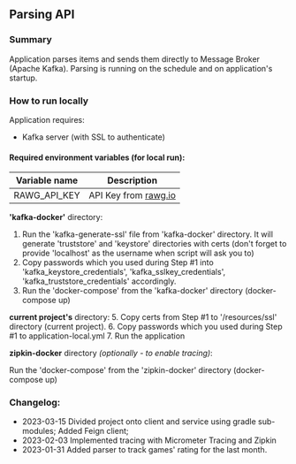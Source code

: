 ## Parsing API
### Summary
Application parses items and sends them directly to Message Broker (Apache Kafka).
Parsing is running on the schedule and on application's startup.

### How to run locally
Application requires:
- Kafka server (with SSL to authenticate)
#### Required environment variables (for local run):
| Variable name | Description                                 |
|---------------|---------------------------------------------|
| RAWG_API_KEY  | API Key from [rawg.io](https://www.rawg.io) |

**'kafka-docker'** directory:
1. Run the 'kafka-generate-ssl' file from 'kafka-docker' directory. It will generate 'truststore' and 'keystore'
   directories with certs (don't forget to provide 'localhost' as the username when script will ask you to)
2. Copy passwords which you used during Step #1 into 'kafka_keystore_credentials', 'kafka_sslkey_credentials',
   'kafka_truststore_credentials' accordingly.
3. Run the 'docker-compose' from the 'kafka-docker' directory (docker-compose up)

**current project's** directory:
5. Copy certs from Step #1 to '/resources/ssl' directory (current project).
6. Copy passwords which you used during Step #1 to application-local.yml
7. Run the application

**zipkin-docker** directory _(optionally - to enable tracing)_:

Run the 'docker-compose' from the 'zipkin-docker' directory (docker-compose up)

### Changelog:
- 2023-03-15 Divided project onto client and service using gradle sub-modules; Added Feign client;
- 2023-02-03 Implemented tracing with Micrometer Tracing and Zipkin
- 2023-01-31 Added parser to track games' rating for the last month.  